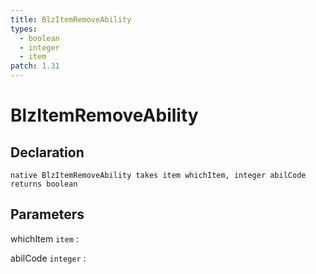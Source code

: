 ```yaml
---
title: BlzItemRemoveAbility
types:
  - boolean
  - integer
  - item
patch: 1.31
---
```


# BlzItemRemoveAbility

## Declaration

```jass
native BlzItemRemoveAbility takes item whichItem, integer abilCode returns boolean
```

## Parameters
whichItem `item`
: 

abilCode `integer`
: 
